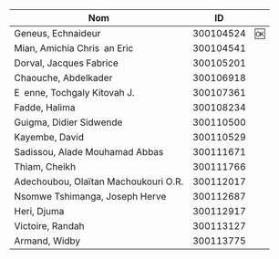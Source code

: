 

| Nom                                  | ID        |       |
|--------------------------------------|-----------|-------|
| Geneus, Echnaideur                   | 300104524 | :ok:  | 
| Mian, Amichia Chris an Eric          | 300104541 |       |  
| Dorval, Jacques Fabrice              | 300105201 |       |
| Chaouche, Abdelkader                 | 300106918 |       |
| E enne, Tochgaly Kitovah J.          | 300107361 |       |
| Fadde, Halima                        | 300108234 |       |
| Guigma, Didier Sidwende              | 300110500 |       |
| Kayembe, David                       | 300110529 |       |
| Sadissou, Alade Mouhamad Abbas       | 300111671 |       |
| Thiam, Cheikh                        | 300111766 |       |  
| Adechoubou, Olaïtan Machoukouri O.R. | 300112017 |       |
| Nsomwe Tshimanga, Joseph Herve       | 300112687 |       |
| Heri, Djuma                          | 300112917 |       |
| Victoire, Randah                     | 300113127 |       |
| Armand, Widby                        | 300113775 |       |
